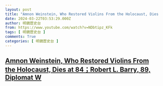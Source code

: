 ```yaml
---
layout: post
title: "Amnon Weinstein, Who Restored Violins From the Holocaust, Dies at 84；Robert L. Barry, 89, Diplomat W"
date: 2024-03-22T03:53:29.000Z
author: 明鏡歷史台
from: https://www.youtube.com/watch?v=NDbtipz_KFk
tags: [ 明鏡歷史台 ]
comments: True
categories: [ 明鏡歷史台 ]
---
```

<!--1711079609000-->
[Amnon Weinstein, Who Restored Violins From the Holocaust, Dies at 84；Robert L. Barry, 89, Diplomat W](https://www.youtube.com/watch?v=NDbtipz_KFk)
------

<div>

</div>
